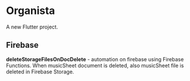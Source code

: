 # Organista

A new Flutter project.

## Firebase

**deleteStorageFilesOnDocDelete** - automation on firebase using Firebase Functions. When musicSheet document is deleted, also musicSheet file is deleted in Firebase Storage.